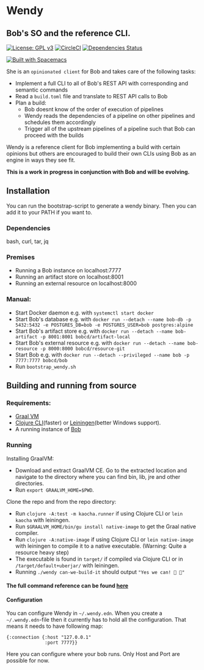 # Wendy

## Bob's SO and the reference CLI.

[![License: GPL v3](https://img.shields.io/badge/license-GPL%20v3-blue.svg)](http://www.gnu.org/licenses/gpl-3.0)
[![CircleCI](https://circleci.com/gh/bob-cd/wendy/tree/master.svg?style=svg)](https://circleci.com/gh/bob-cd/wendy/tree/master)
[![Dependencies Status](https://versions.deps.co/bob-cd/wendy/status.svg)](https://versions.deps.co/bob-cd/wendy)

[![Built with Spacemacs](https://cdn.rawgit.com/syl20bnr/spacemacs/442d025779da2f62fc86c2082703697714db6514/assets/spacemacs-badge.svg)](http://spacemacs.org)

She is an `opinionated client` for Bob and takes care of the following tasks:

- Implement a full CLI to all of Bob's REST API with corresponding and semantic commands
- Read a `build.toml` file and translate to REST API calls to Bob
- Plan a build:
    - Bob doesnt know of the order of execution of pipelines
    - Wendy reads the dependencies of a pipeline on other pipelines and schedules them accordingly
    - Trigger all of the upstream pipelines of a pipeline such that Bob can proceed with the builds

Wendy is a reference client for Bob implementing a build with certain opinions but others are
encouraged to build their own CLIs using Bob as an engine in ways they see fit.

**This is a work in progress in conjunction with Bob and will be evolving.**

## Installation

You can run the bootstrap-script to generate a wendy binary. Then you can add it to your PATH if you want to.

### Dependencies
bash, curl, tar, jq

### Premises
- Running a Bob instance on localhost:7777
- Running an artifact store on localhost:8001
- Running an external resource on localhost:8000

### Manual:
- Start Docker daemon e.g. with `systemctl start docker`
- Start Bob's database e.g. with `docker run --detach --name bob-db -p 5432:5432 -e POSTGRES_DB=bob -e POSTGRES_USER=bob postgres:alpine`
- Start Bob's artifact store e.g. with `docker run --detach --name bob-artifact -p 8001:8001 bobcd/artifact-local`
- Start Bob's external resource e.g. with `docker run --detach --name bob-resource -p 8000:8000 bobcd/resource-git`
- Start Bob e.g. with `docker run --detach --privileged --name bob -p 7777:7777 bobcd/bob`
- Run `bootstrap_wendy.sh`

## Building and running from source

### Requirements:
- [Graal VM](https://www.graalvm.org/downloads/)
- [Clojure CLI](https://clojure.org/guides/getting_started)(faster) or [Leiningen](https://leiningen.org/)(better Windows support).
- A running instance of [Bob](https://github.com/bob-cd/bob)

### Running

Installing GraalVM:
- Download and extract GraalVM CE. Go to the extracted location and navigate to
  the directory where you can find bin, lib, jre and other directories.
- Run `export GRAALVM_HOME=$PWD`.

Clone the repo and from the repo directory:
- Run `clojure -A:test -m kaocha.runner` if using Clojure CLI or `lein kaocha` with leiningen.
- Run `$GRAALVM_HOME/bin/gu install native-image` to get the Graal native compiler.
- Run `clojure -A:native-image` if using Clojure CLI or `lein native-image` with leiningen to compile it to a native executable.
  (Warning: Quite a resource heavy step)
- The executable is found in `target/` if compiled via Clojure CLI or in `/target/default+uberjar/` with leiningen.
- Running `./wendy can-we-build-it` should output `"Yes we can! 🔨 🔨"`

#### The full command reference can be found [here](https://github.com/bob-cd/wendy/blob/master/docs/commands.md)

#### Configuration
You can configure Wendy in `~/.wendy.edn`. When you create a `~/.wendy.edn`-file then it currently has to hold all the configuration. That means it needs to have following map:
```
{:connection {:host "127.0.0.1"
              :port 7777}}
```
Here you can configure where your bob runs. Only Host and Port are possible for now.
